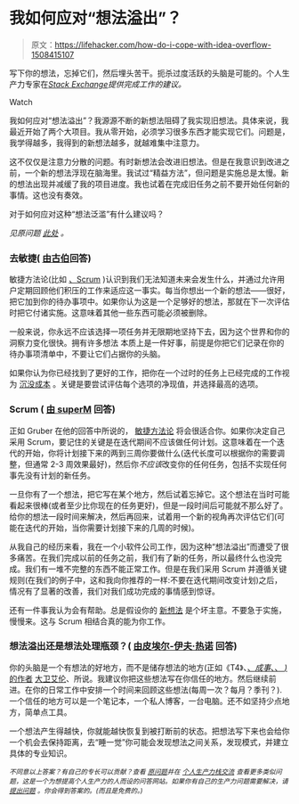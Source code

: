 # 我如何应对“想法溢出”？

> 原文：<https://lifehacker.com/how-do-i-cope-with-idea-overflow-1508415107>

写下你的想法，忘掉它们，然后埋头苦干。扼杀过度活跃的头脑是可能的。个人生产力专家在[*Stack Exchange*](http://productivity.stackexchange.com/?utm_source=lifehacker&utm_medium=syndication&utm_campaign=crowdhacker&utm_content=productivity-102)*提供完成工作的建议。*

Watch

我如何应对“想法溢出”？我源源不断的新想法阻碍了我实现旧想法。具体来说，我最近开始了两个大项目。我从零开始，必须学习很多东西才能实现它们。问题是，我学得越多，我得到的新想法越多，就越难集中注意力。

这不仅仅是注意力分散的问题。有时新想法会改进旧想法。但是在我意识到改进之前，一个新的想法浮现在脑海里。我试过“精益方法”，但问题是实施总是太慢。新的想法出现并减缓了我的项目进度。我也试着在完成旧任务之前不要开始任何新的事情。这也没有奏效。

对于如何应对这种“想法泛滥”有什么建议吗？

*见原问题* [*此处*](http://productivity.stackexchange.com/q/8182/6109?utm_source=lifehacker&utm_medium=syndication&utm_campaign=crowdhacker&utm_content=productivity-102) *。*

### 去敏捷( [由古伯](http://productivity.stackexchange.com/a/8183/4510?utm_source=lifehacker&utm_medium=syndication&utm_campaign=crowdhacker&utm_content=productivity-102)回答)

敏捷方法论(比如 [、Scrum](http://en.wikipedia.org/wiki/Scrum_(software_development)) )认识到我们无法知道未来会发生什么，并通过允许用户定期回顾他们积压的工作来适应这一事实。每当你想出一个新的想法——很好，把它加到你的待办事项中。如果你认为这是一个足够好的想法，那就在下一次评估时把它付诸实施。这意味着其他一些东西可能必须被删除。

一般来说，你永远不应该选择一项任务并无限期地坚持下去，因为这个世界和你的洞察力变化很快。拥有许多想法 本质上是一件好事，前提是你把它们记录在你的待办事项清单中，不要让它们占据你的头脑。

如果你认为你已经找到了更好的工作，把你在一个过时的任务上已经完成的工作视为 [沉没成本](http://en.wikipedia.org/wiki/Sunk_costs#Loss_aversion_and_the_sunk_cost_fallacy) 。关键是要尝试评估每个选项的净现值，并选择最高的选项。

### Scrum ( [由 superM](http://productivity.stackexchange.com/a/8190/4942?utm_source=lifehacker&utm_medium=syndication&utm_campaign=crowdhacker&utm_content=productivity-102) 回答)

正如 Gruber 在他的回答中所说的， [敏捷方法论](https://lifehacker.com/this-30-day-program-teaches-you-to-get-more-things-done-1122745920) 将会很适合你。如果你决定自己采用 Scrum，要记住的关键是在迭代期间不应该做任何计划。这意味着在一个迭代的开始，你将计划接下来的两到三周你要做什么(迭代长度可以根据你的需要调整，但通常 2-3 周效果最好)，然后你*不应该*改变你的任何任务，包括不实现任何事先没有计划的新任务。

一旦你有了一个想法，把它写在某个地方，然后试着忘掉它。这个想法在当时可能看起来很棒(或者至少比你现在的任务更好)，但是一段时间后可能就不那么好了。给你的想法一段时间来解决，然后再回来，试着用一个新的视角再次评估它们(可能在迭代的开始，当你需要计划接下来的几周的时候)。

从我自己的经历来看，我在一个小软件公司工作，因为这种“想法溢出”而遭受了很多痛苦。在我们完成以前的任务之前，我们有了新的任务，所以最终什么也没完成。我们有一堆不完整的东西不能正常工作。但是在我们采用 Scrum 并遵循关键规则(在我们的例子中，这和我向你推荐的一样:不要在迭代期间改变计划)之后，情况有了显著的改善，我们对我们成功完成的事情感到惊讶。

还有一件事我认为会有帮助。总是假设你的 [新想法](https://lifehacker.com/idea-rot-why-ideas-have-a-two-week-shelf-life-30767210) 是个坏主意。不要急于实施，慢慢来。这与 Scrum 相结合真的能为你工作。

### 想法溢出还是想法处理瓶颈？( [由皮埃尔-伊夫·热诺](http://productivity.stackexchange.com/a/8193/6258?utm_source=lifehacker&utm_medium=syndication&utm_campaign=crowdhacker&utm_content=productivity-102) 回答)

你的头脑是一个有想法的好地方，而不是储存想法的地方(正如《T4》、[、*成事*、、 *)* 的作者](http://en.wikipedia.org/wiki/Getting_Things_Done) [大卫艾伦](https://lifehacker.com/the-tools-david-allen-uses-to-get-things-done-5955235)、所说。我建议你把这些想法写在你信任的地方。然后继续前进。在你的日常工作中安排一个时间来回顾这些想法(每周一次？每月？季刊？).一个信任的地方可以是一个笔记本，一个私人博客，一台电脑。还不如坚持少点地方，简单点工具。

一个想法产生得越快，你就能越快恢复到被打断前的状态。把想法写下来也会给你一个机会去保持距离，去“睡一觉”你可能会发现想法之间关系，发现模式，并建立具体的专业知识。

*<small>不同意以上答案？有自己的专长可以贡献？查看</small>* [*<small>原问题</small>*](http://productivity.stackexchange.com/q/8182/6109?utm_source=lifehacker&utm_medium=syndication&utm_campaign=crowdhacker&utm_content=productivity-102)<small>*并在*</small> [<small>*个人生产力栈交流*</small>](http://productivity.stackexchange.com/?utm_source=lifehacker&utm_medium=syndication&utm_campaign=crowdhacker&utm_content=productivity-102) <small>*查看更多类似问题，这是一个为想提高个人生产力的人而设的问答网站。如果你有自己的生产力问题需要解决，请*</small> [<small>*提出问题*</small>](http://productivity.stackexchange.com/questions/ask?utm_source=lifehacker&utm_medium=syndication&utm_campaign=crowdhacker&utm_content=productivity-102) <small>*。你会得到答案的。(而且是免费的。)*</small>